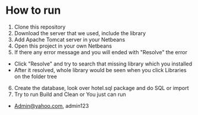 # How to run
1. Clone this repository
2. Download the server that we used, include the library
3. Add Apache Tomcat server in your Netbeans
4. Open this project in your own Netbeans
5. If there any error message and you will ended with "Resolve" the error
+ Click "Resolve" and try to search that missing library which you installed
+ After it resolved, whole library would be seen when you click Libraries on the folder tree
6. Create the database, look over hotel.sql package and do SQL or import
7. Try to run Build and Clean or You just can run

- Admin@yahoo.com, admin123
